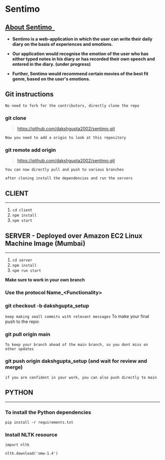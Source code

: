 # Sentimo

## <ins>**About Sentimo** &nbsp;</ins>
- **Sentimo is a web-application in which the user can write their daily diary on the basis of experiences and emotions.**

- **Our application would recognise the emotion of the user who has either typed notes in his diary or has recorded their own speech and entered in the diary. (under progress)** 

- **Further, Sentimo would recommend certain movies of the best fit genre, based on the user's emotions.**

## Git instructions
`No need to fork for the contributors, directly clone the repo`
### git clone 
> https://github.com/dakshgupta2002/sentimo.git

`Now you need to add a origin to look at this repository`
### git remote add origin 
> https://github.com/dakshgupta2002/sentimo.git

`You can now directly pull and push to various branches`  

`after cloning install the dependencies and run the servers`

## CLIENT 
___
1)  `cd client`   
2)  `npm install`   
3)  `npm start`  

## SERVER - Deployed over Amazon EC2 Linux Machine Image (Mumbai) 
___
1) `cd server`  
2) `npm install`   
3) `npm run start` 

**Make sure to work in your own branch**

### Use the protocol **Name_\<Functionality\>**
### git checkout -b dakshgupta_setup  

`keep making small commits with relevant messages`
 To make your final push to the repo:
### git pull origin main 
  `To keep your branch ahead of the main branch, so you dont miss on other updates`

### git push origin dakshgupta_setup (and wait for review and merge)
`if you are confident in your work, you can also push directly to main`
 
 ## PYTHON
 ___
 ### To install the Python dependencies 
 `pip install -r requirements.txt`
 
 ### Install NLTK resource
 `import nltk`

 `nltk.download('omw-1.4')`

